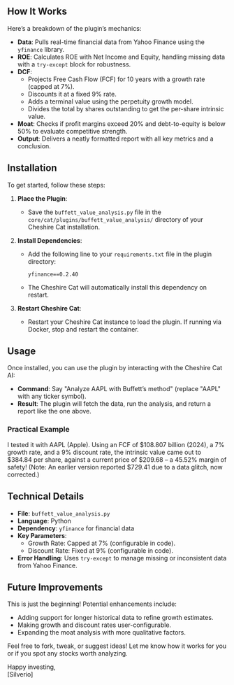 ## How It Works

Here’s a breakdown of the plugin’s mechanics:

- **Data**: Pulls real-time financial data from Yahoo Finance using the `yfinance` library.
- **ROE**: Calculates ROE with Net Income and Equity, handling missing data with a `try-except` block for robustness.
- **DCF**: 
  - Projects Free Cash Flow (FCF) for 10 years with a growth rate (capped at 7%).
  - Discounts it at a fixed 9% rate.
  - Adds a terminal value using the perpetuity growth model.
  - Divides the total by shares outstanding to get the per-share intrinsic value.
- **Moat**: Checks if profit margins exceed 20% and debt-to-equity is below 50% to evaluate competitive strength.
- **Output**: Delivers a neatly formatted report with all key metrics and a conclusion.

## Installation

To get started, follow these steps:

1. **Place the Plugin**:
   - Save the `buffett_value_analysis.py` file in the `core/cat/plugins/buffett_value_analysis/` directory of your Cheshire Cat installation.

2. **Install Dependencies**:
   - Add the following line to your `requirements.txt` file in the plugin directory:
     ```
     yfinance==0.2.40
     ```
   - The Cheshire Cat will automatically install this dependency on restart.

3. **Restart Cheshire Cat**:
   - Restart your Cheshire Cat instance to load the plugin. If running via Docker, stop and restart the container.

## Usage

Once installed, you can use the plugin by interacting with the Cheshire Cat AI:

- **Command**: Say "Analyze AAPL with Buffett’s method" (replace "AAPL" with any ticker symbol).
- **Result**: The plugin will fetch the data, run the analysis, and return a report like the one above.

### Practical Example
I tested it with AAPL (Apple). Using an FCF of $108.807 billion (2024), a 7% growth rate, and a 9% discount rate, the intrinsic value came out to $384.84 per share, against a current price of $209.68 – a 45.52% margin of safety! (Note: An earlier version reported $729.41 due to a data glitch, now corrected.)

## Technical Details

- **File**: `buffett_value_analysis.py`
- **Language**: Python
- **Dependency**: `yfinance` for financial data
- **Key Parameters**:
  - Growth Rate: Capped at 7% (configurable in code).
  - Discount Rate: Fixed at 9% (configurable in code).
- **Error Handling**: Uses `try-except` to manage missing or inconsistent data from Yahoo Finance.

## Future Improvements

This is just the beginning! Potential enhancements include:
- Adding support for longer historical data to refine growth estimates.
- Making growth and discount rates user-configurable.
- Expanding the moat analysis with more qualitative factors.

Feel free to fork, tweak, or suggest ideas! Let me know how it works for you or if you spot any stocks worth analyzing.

Happy investing,  
[Silverio] 

